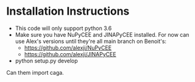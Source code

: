 # Installation Instructions
* This code will only support python 3.6
* Make sure you have NuPyCEE and JINAPyCEE installed. For now can use Alex's versions until they're all main branch on Benoit's:
  * https://github.com/alexji/NuPyCEE
  * https://github.com/alexji/JINAPyCEE
* python setup.py develop

Can them import caga.
